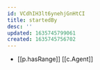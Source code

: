 ```yaml
---
id: VCdhIH3lt6ynehjGnHtCI
title: startedBy
desc: ''
updated: 1635745799061
created: 1635745756702
---
```


- [[p.hasRange]] [[c.Agent]]
